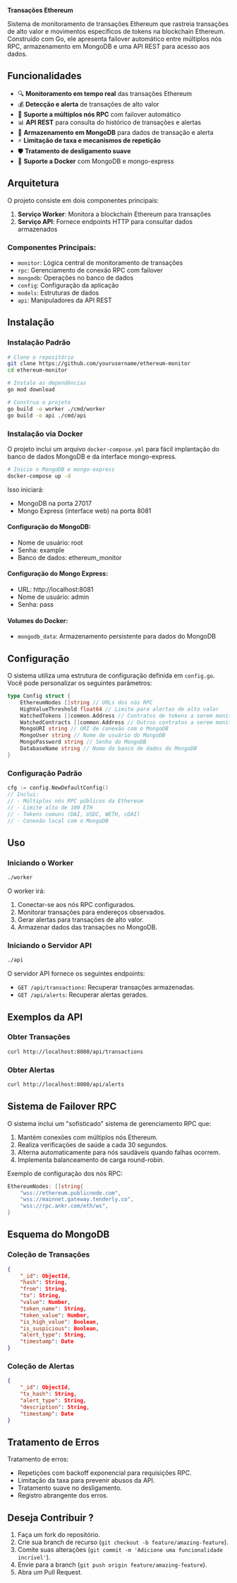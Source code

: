 **Transações Ethereum**

Sistema de monitoramento de transações Ethereum que rastreia transações de alto valor e movimentos específicos de tokens na blockchain Ethereum. Construído com Go, ele apresenta failover automático entre múltiplos nós RPC, armazenamento em MongoDB e uma API REST para acesso aos dados.

## Funcionalidades

- 🔍 **Monitoramento em tempo real** das transações Ethereum
- 💰 **Detecção e alerta** de transações de alto valor
- 🔄 **Suporte a múltiplos nós RPC** com failover automático
- 📊 **API REST** para consulta do histórico de transações e alertas
- 🔐 **Armazenamento em MongoDB** para dados de transação e alerta
- ⚡ **Limitação de taxa e mecanismos de repetição**
- 🛡️ **Tratamento de desligamento suave**
- 🐳 **Suporte a Docker** com MongoDB e mongo-express

## Arquitetura

O projeto consiste em dois componentes principais:

1. **Serviço Worker**: Monitora a blockchain Ethereum para transações
2. **Serviço API**: Fornece endpoints HTTP para consultar dados armazenados

### Componentes Principais:

- `monitor`: Lógica central de monitoramento de transações
- `rpc`: Gerenciamento de conexão RPC com failover
- `mongodb`: Operações no banco de dados
- `config`: Configuração da aplicação
- `models`: Estruturas de dados
- `api`: Manipuladores da API REST

## Instalação

### Instalação Padrão

```bash
# Clone o repositório
git clone https://github.com/yourusername/ethereum-monitor
cd ethereum-monitor

# Instale as dependências
go mod download

# Construa o projeto
go build -o worker ./cmd/worker
go build -o api ./cmd/api
```

### Instalação via Docker

O projeto inclui um arquivo `docker-compose.yml` para fácil implantação do banco de dados MongoDB e da interface mongo-express.

```bash
# Inicie o MongoDB e mongo-express
docker-compose up -d
```

Isso iniciará:

- MongoDB na porta 27017
- Mongo Express (interface web) na porta 8081

#### Configuração do MongoDB:

- Nome de usuário: root
- Senha: example
- Banco de dados: ethereum_monitor

#### Configuração do Mongo Express:

- URL: http://localhost:8081
- Nome de usuário: admin
- Senha: pass

#### Volumes do Docker:

- `mongodb_data`: Armazenamento persistente para dados do MongoDB

## Configuração

O sistema utiliza uma estrutura de configuração definida em `config.go`. Você pode personalizar os seguintes parâmetros:

```go
type Config struct {
    EthereumNodes []string // URLs dos nós RPC
    HighValueThreshold float64 // Limite para alertas de alto valor
    WatchedTokens []common.Address // Contratos de tokens a serem monitorados
    WatchedContracts []common.Address // Outros contratos a serem monitorados
    MongoURI string // URI de conexão com o MongoDB
    MongoUser string // Nome de usuário do MongoDB
    MongoPassword string // Senha do MongoDB
    DatabaseName string // Nome do banco de dados do MongoDB
}
```

### Configuração Padrão

```go
cfg := config.NewDefaultConfig()
// Inclui:
// - Múltiplos nós RPC públicos da Ethereum
// - Limite alto de 100 ETH
// - Tokens comuns (DAI, USDC, WETH, cDAI)
// - Conexão local com o MongoDB
```

## Uso

### Iniciando o Worker

```bash
./worker
```

O worker irá:

1. Conectar-se aos nós RPC configurados.
2. Monitorar transações para endereços observados.
3. Gerar alertas para transações de alto valor.
4. Armazenar dados das transações no MongoDB.

### Iniciando o Servidor API

```bash
./api
```

O servidor API fornece os seguintes endpoints:

- `GET /api/transactions`: Recuperar transações armazenadas.
- `GET /api/alerts`: Recuperar alertas gerados.

## Exemplos da API

### Obter Transações

```bash
curl http://localhost:8080/api/transactions
```

### Obter Alertas

```bash
curl http://localhost:8080/api/alerts
```

## Sistema de Failover RPC

O sistema inclui um "sofisticado" sistema de gerenciamento RPC que:

1. Mantém conexões com múltiplos nós Ethereum.
2. Realiza verificações de saúde a cada 30 segundos.
3. Alterna automaticamente para nós saudáveis quando falhas ocorrem.
4. Implementa balanceamento de carga round-robin.

Exemplo de configuração dos nós RPC:

```go
EthereumNodes: []string{
    "wss://ethereum.publicnode.com",
    "wss://mainnet.gateway.tenderly.co",
    "wss://rpc.ankr.com/eth/ws",
}
```

## Esquema do MongoDB

### Coleção de Transações

```json
{
    "_id": ObjectId,
    "hash": String,
    "from": String,
    "to": String,
    "value": Number,
    "token_name": String,
    "token_value": Number,
    "is_high_value": Boolean,
    "is_suspicious": Boolean,
    "alert_type": String,
    "timestamp": Date
}
```

### Coleção de Alertas

```json
{
    "_id": ObjectId,
    "tx_hash": String,
    "alert_type": String,
    "description": String,
    "timestamp": Date
}
```

## Tratamento de Erros

Tratamento de erros:

- Repetições com backoff exponencial para requisições RPC.
- Limitação da taxa para prevenir abusos da API.
- Tratamento suave no desligamento.
- Registro abrangente dos erros.

## Deseja Contribuir ?

1. Faça um fork do repositório.
2. Crie sua branch de recurso (`git checkout -b feature/amazing-feature`).
3. Comite suas alterações (`git commit -m 'Adicione uma funcionalidade incrível'`).
4. Envie para a branch (`git push origin feature/amazing-feature`).
5. Abra um Pull Request.
